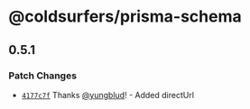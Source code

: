 # @coldsurfers/prisma-schema

## 0.5.1

### Patch Changes

- [`4177c7f`](https://github.com/coldsurfers/surfers-root/commit/4177c7f968c92f18c7effa98b9faf04eb7bc14fa) Thanks [@yungblud](https://github.com/yungblud)! - Added directUrl
